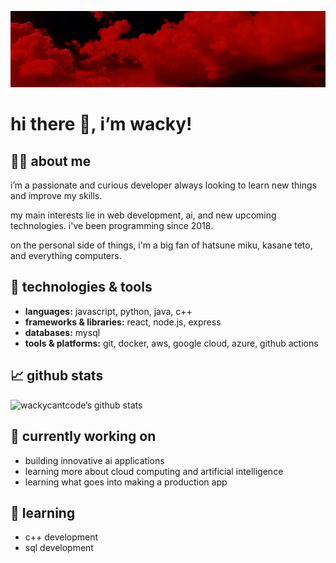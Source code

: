 ![red clouds](./redbannerv2.png)

# hi there 👋, i’m wacky!

## 🙋‍♂️ about me
i’m a passionate and curious developer always looking to learn new things and improve my skills. 

my main interests lie in web development, ai, and new upcoming technologies. i've been programming since 2018.

on the personal side of things, i'm a big fan of hatsune miku, kasane teto, and everything computers.

## 🔧 technologies & tools
- **languages:** javascript, python, java, c++
- **frameworks & libraries:** react, node.js, express
- **databases:** mysql
- **tools & platforms:** git, docker, aws, google cloud, azure, github actions

## 📈 github stats
![wackycantcode’s github stats](https://github-readme-stats.vercel.app/api?username=wackycantcode&show_icons=true&theme=dracula)

## 🔭 currently working on
- building innovative ai applications
- learning more about cloud computing and artificial intelligence
- learning what goes into making a production app

## 🌱 learning
- c++ development
- sql development
